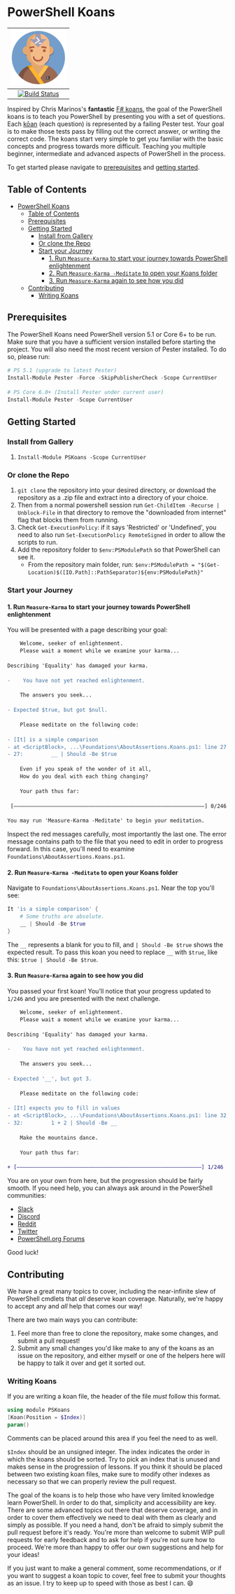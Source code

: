 # PowerShell Koans

| ![PSKoans Logo](./logo-128px.png)        |
| :--------------------------------------: |
|[![Build Status][build-badge]][build-link]|

Inspired by Chris Marinos's **fantastic** [F# koans](https://github.com/ChrisMarinos/FSharpKoans), the goal of the PowerShell koans is to teach you PowerShell by presenting you with a set of questions.
Each [kōan](https://en.wikipedia.org/wiki/K%C5%8Dan) (each question) is represented by a failing Pester test.
Your goal is to make those tests pass by filling out the correct answer, or writing the correct code.
The koans start very simple to get you familiar with the basic concepts and progress towards more difficult.
Teaching you multiple beginner, intermediate and advanced aspects of PowerShell in the process.

To get started please navigate to [prerequisites](#prerequisites) and [getting started](#getting-started).

## Table of Contents

- [PowerShell Koans](#powershell-koans)
  - [Table of Contents](#table-of-contents)
  - [Prerequisites](#prerequisites)
  - [Getting Started](#getting-started)
    - [Install from Gallery](#install-from-gallery)
    - [Or clone the Repo](#or-clone-the-repo)
    - [Start your Journey](#start-your-journey)
      - [1. Run `Measure-Karma` to start your journey towards PowerShell enlightenment](#1-run-measure-karma-to-start-your-journey-towards-powershell-enlightenment)
      - [2. Run `Measure-Karma -Meditate` to open your Koans folder](#2-run-measure-karma--meditate-to-open-your-koans-folder)
      - [3. Run `Measure-Karma` again to see how you did](#3-run-measure-karma-again-to-see-how-you-did)
  - [Contributing](#contributing)
    - [Writing Koans](#writing-koans)

## Prerequisites

The PowerShell Koans need PowerShell version 5.1 or Core 6+ to be run.
Make sure that you have a sufficient version installed before starting the project.
You will also need the most recent version of Pester installed.
To do so, please run:

```PowerShell
# PS 5.1 (upgrade to latest Pester)
Install-Module Pester -Force -SkipPublisherCheck -Scope CurrentUser

# PS Core 6.0+ (Install Pester under current user)
Install-Module Pester -Scope CurrentUser
```

## Getting Started

### Install from Gallery

1. `Install-Module PSKoans -Scope CurrentUser`

### Or clone the Repo

1. `git clone` the repository into your desired directory, or download the repository as a .zip file and extract into a directory of your choice.
2. Then from a normal powershell session run `Get-ChildItem -Recurse | Unblock-File` in that directory to remove the "downloaded from internet" flag that blocks them from running.
3. Check `Get-ExecutionPolicy`: if it says 'Restricted' or 'Undefined', you need to also run `Set-ExecutionPolicy RemoteSigned` in order to allow the scripts to run.
4. Add the repository folder to `$env:PSModulePath` so that PowerShell can see it.
   - From the repository main folder, run: `$env:PSModulePath = "$(Get-Location)$([IO.Path]::PathSeparator)${env:PSModulePath}"`

### Start your Journey

#### 1. Run `Measure-Karma` to start your journey towards PowerShell enlightenment

You will be presented with a page describing your goal:

```diff
    Welcome, seeker of enlightenment.
    Please wait a moment while we examine your karma...

Describing 'Equality' has damaged your karma.

-    You have not yet reached enlightenment.

    The answers you seek...

- Expected $true, but got $null.

    Please meditate on the following code:

- [It] is a simple comparison
- at <ScriptBlock>, ...\Foundations\AboutAssertions.Koans.ps1: line 27
- 27:         __ | Should -Be $true

    Even if you speak of the wonder of it all,
    How do you deal with each thing changing?

    Your path thus far:

 [―――――――――――――――――――――――――――――――――――――――――――――――――――――――――――――] 0/246

You may run 'Measure-Karma -Meditate' to begin your meditation.
```

Inspect the red messages carefully, most importantly the last one.
The error message contains path to the file that you need to edit in order to progress forward.
In this case, you'll need to examine `Foundations\AboutAssertions.Koans.ps1`.

#### 2. Run `Measure-Karma -Meditate` to open your Koans folder

Navigate to `Foundations\AboutAssertions.Koans.ps1`. Near the top you'll see:

```powershell
It 'is a simple comparison' {
    # Some truths are absolute.
    __ | Should -Be $true
}
```

The `__` represents a blank for you to fill, and `| Should -Be $true` shows the expected result.
To pass this koan you need to replace `__` with `$true`, like this: `$true | Should -Be $true`.

#### 3. Run `Measure-Karma` again to see how you did

You passed your first koan!
You'll notice that your progress updated to `1/246` and you are presented with the next challenge.

```diff
    Welcome, seeker of enlightenment.
    Please wait a moment while we examine your karma...

Describing 'Equality' has damaged your karma.

-    You have not yet reached enlightenment.

    The answers you seek...

- Expected '__', but got 3.

    Please meditate on the following code:

- [It] expects you to fill in values
- at <ScriptBlock>, ...\Foundations\AboutAssertions.Koans.ps1: line 32
- 32:         1 + 2 | Should -Be __

    Make the mountains dance.

    Your path thus far:

+ [―――――――――――――――――――――――――――――――――――――――――――――――――――――――――――] 1/246
```

 You are on your own from here, but the progression should be fairly smooth.
 If you need help, you can always ask around in the PowerShell communities:

- [Slack](https://j.mp/psslack)
- [Discord](https://j.mp/psdiscord)
- [Reddit](https://www.reddit.com/r/PowerShell/)
- [Twitter](https://twitter.com/hashtag/powershell)
- [PowerShell.org Forums](https://powershell.org/forums/forum/windows-powershell-qa/)

Good luck!

## Contributing

We have a great many topics to cover, including the near-infinite slew of PowerShell cmdlets that _all_ deserve koan coverage.
Naturally, we're happy to accept any and _all_ help that comes our way!

There are two main ways you can contribute:

1. Feel more than free to clone the repository, make some changes, and submit a pull request!
2. Submit any small changes you'd like make to any of the koans as an issue on the repository, and either myself or one of the helpers here will be happy to talk it over and get it sorted out.

### Writing Koans

If you are writing a koan file, the header of the file _must_ follow this format.

```powershell
using module PSKoans
[Koan(Position = $Index)]
param()
```

Comments can be placed around this area if you feel the need to as well.

`$Index` should be an unsigned integer.
The index indicates the order in which the koans should be sorted.
Try to pick an index that is unused and makes sense in the progression of lessons.
If you think it should be placed between two existing koan files, make sure to modify other indexes as necessary so that we can properly review the pull request.

The goal of the koans is to help those who have very limited knowledge learn PowerShell.
In order to do that, simplicity and accessibility are key.
There are some advanced topics out there that deserve coverage, and in order to cover them effectively we need to deal with them as clearly and simply as possible.
If you need a hand, don't be afraid to simply submit the pull request before it's ready.
You're more than welcome to submit WIP pull requests for early feedback and to ask for help if you're not sure how to proceed.
We're more than happy to offer our own suggestions and help for your ideas!

If you just want to make a general comment, some recommendations, or if you want to suggest a koan topic to cover, feel free to submit your thoughts as an issue.
I try to keep up to speed with those as best I can. :smile:

[build-badge]: https://dev.azure.com/SallowCode/PSKoans/_apis/build/status/PSKoans%20CI
[build-link]: https://dev.azure.com/SallowCode/PSKoans/_build/latest?definitionId=1
